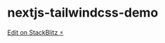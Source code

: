 # nextjs-tailwindcss-demo

[Edit on StackBlitz ⚡️](https://stackblitz.com/edit/nextjs-tailwindcss-demo)